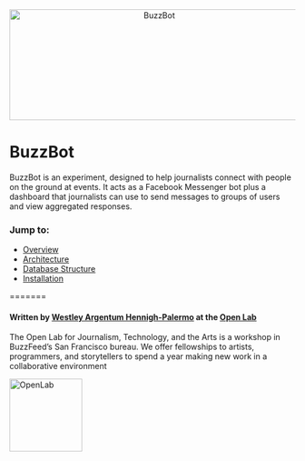 <div align="center">
<img src="https://github.com/buzzfeed-openlab/buzzbot/blob/master/docs/buzzbot-cover.png?raw=true" alt="BuzzBot" width="512" height="195"></img>
</div>

# BuzzBot

BuzzBot is an experiment, designed to help journalists connect with people on the ground at events. It acts as a Facebook Messenger bot plus a dashboard that journalists can use to send messages to groups of users and view aggregated responses.

### Jump to:

- [Overview](./docs/overview.md)
- [Architecture](./docs/architecture.md)
- [Database Structure](./docs/database-structure.md)
- [Installation](./docs/installation.md)

=======

#### Written by [Westley Argentum Hennigh-Palermo](mailto:WestleyArgentum@gmail.com) at the [Open Lab](https://www.buzzfeed.com/openlab)

The Open Lab for Journalism, Technology, and the Arts is a workshop in BuzzFeed’s San Francisco bureau. We offer fellowships to artists, programmers, and storytellers to spend a year making new work in a collaborative environment

<div align="left">
<img src="https://github.com/buzzfeed-openlab/buzzbot/blob/master/docs/open-lab-logo.png?raw=true" alt="OpenLab" width="128" height="128"></img>
</div>
